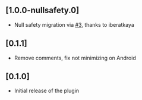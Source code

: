 ## [1.0.0-nullsafety.0]
* Null safety migration via [#3](https://github.com/Vanethos/flutter_version_banner/pull/3), thanks to iberatkaya 

## [0.1.1]

* Remove comments, fix not minimizing on Android

## [0.1.0]

* Initial release of the plugin
